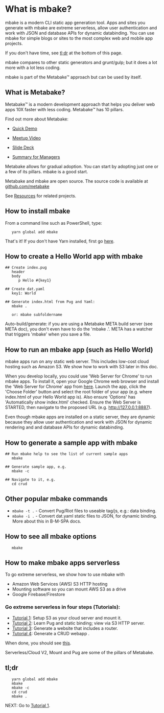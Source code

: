 # What is mbake?

mbake is a modern CLI static app generation tool. Apps and sites you generate with mbake are extreme serverless, allow user authentication and work with JSON and database APIs for dynamic databinding. You can use mbake for simple blogs or sites to the most complex web and mobile app projects.

If you don't have time, see [tl;dr](#tldr) at the bottom of this page.

mbake compares to other static generators and grunt/gulp; but it does a lot more with a lot less coding.

mbake is part of the Metabake&trade; approach but can be used by itself.

## What is Metabake?

Metabake&trade; is a modern development approach that helps you deliver web apps 10X faster with less coding. Metabake&trade; has 10 pillars.

Find out more about Metabake:

- [Quick Demo](https://youtu.be/WyCdSFTUIvM)

- <a href='https://vimeo.com/282034037' target='_blank'>Meetup Video</a>

- [Slide Deck](http://prez.metabake.org/p)

- [Summary for Managers](https://www.youtube.com/watch?v=OK-cJNSkQII)

Metabake allows for gradual adoption. You can start by adopting just one or a few of its pillars. mbake is a good start.

Metabake and mbake are open source. The source code is available at [github.com/metabake](https://github.com/metabake)

See [Resources](/res/) for related projects.

## How to install mbake

From a command line such as PowerShell, type:

```
   yarn global add mbake
```
That's it! If you don't have Yarn installed, first go [here](https://yarnpkg.com/lang/en/docs/install/#windows-stable).

## How to create a Hello World app with mbake

```
## Create index.pug
   header
   body
      p Hello #{key1}

## Create dat.yaml
   key1: World

## Generate index.html from Pug and Yaml:
   mbake .

   or: mbake subfoldername
```

Auto-build/generate: if you are using a Metabake META build server (see META doc), you don't even have to do the 'mbake .'. META has a watcher that triggers 'mbake' when you save a file. 

## How to run an mbake app (such as Hello World)

mbake apps run on any static web server. This includes low-cost cloud hosting such as Amazon S3. We show how to work with S3 later in this doc.

When you develop locally, you could use 'Web Server for Chrome' to run mbake apps. To install it, open your Google Chrome web browser and install the 'Web Server for Chrome' app from [here](https://chrome.google.com/webstore/search/Web%20Server?_category=apps). Launch the app, click the 'Choose Folder' button and select the root folder of your app (e.g. where index.html of your Hello World app is). Also ensure 'Options' has 'Automatically show index.html' checked. Ensure the Web Server is STARTED, then navigate to the proposed URL (e.g. http://127.0.0.1:8887).

Even though mbake apps are installed on a static server, they are dynamic because they allow user authentication and work with JSON for dynamic rendering and and database APIs for dynamic databinding.

## How to generate a sample app with mbake

```
## Run mbake help to see the list of current sample apps
   mbake

## Generate sample app, e.g.
   mbake -c

## Navigate to it, e.g.
   cd crud
```

## Other popular mbake commands

* `mbake -t .` - Convert Pug/Riot files to useable tag/js, e.g.: data binding.
* `mbake -i .` - Convert dat.yaml static files to JSON, for dynamic binding. More about this in B-M-SPA docs.

## How to see all mbake options

```
   mbake
```

## How to make mbake apps serverless

To go extreme serverless, we show how to use mbake with

- Amazon Web Services (AWS) S3 HTTP hosting
- Mounting software so you can mount AWS S3 as a drive
- Google Firebase/Firestore 

### Go extreme serverless in four steps (Tutorials):

- [Tutorial 1](/t1/): Setup S3 as your cloud server and mount it.
- [Tutorial 2](/t2/): Learn Pug and static binding; view via S3 HTTP server.
- [Tutorial 3](t3/): Generate a website that includes a router.
- [Tutorial 4](/t4/): Generate a CRUD webapp .

When done, you should see [this](https://youtu.be/-KkPfAnEXyk).

Serverless/Cloud V2, Mount and Pug are some of the pillars of Metabake.

## tl;dr

```
   yarn global add mbake
   mbake
   mbake -c
   cd crud
   mbake .
```

NEXT: Go to [Tutorial 1](/t1/).



